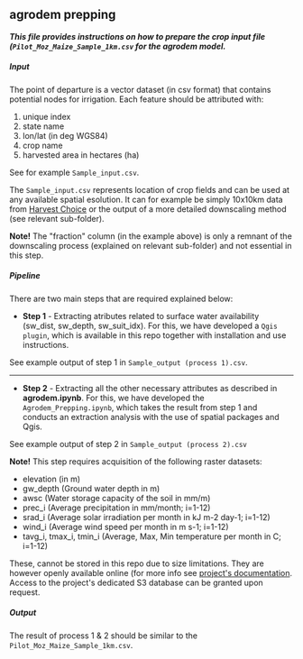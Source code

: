 ﻿## agrodem prepping

***This file provides instructions on how to prepare the crop input file (```Pilot_Moz_Maize_Sample_1km.csv``` for the agrodem model.***

##### Input

The point of departure is a vector dataset (in csv format) that contains potential nodes for irrigation. Each feature should be attributed with:

1. unique index 
2. state name
3. lon/lat (in deg WGS84)
4. crop name 
5. harvested area in hectares (ha)

See for example ```Sample_input.csv```.

The ```Sample_input.csv``` represents location of crop fields and can be used at any available spatial esolution. It can for example be simply 10x10km data from [Harvest Choice](https://dataverse.harvard.edu/dataset.xhtml?persistentId=doi:10.7910/DVN/PRFF8V) or the output of a more detailed downscaling method (see relevant sub-folder).

**Note!** The "fraction" column (in the example above) is only a remnant of the downscaling process (explained on relevant sub-folder) and not essential in this step.

##### Pipeline

There are two main steps that are required explained below:

- **Step 1** - Extracting atributes related to surface water availability (sw_dist, sw_depth, sw_suit_idx). For this, we have developed a ```Qgis plugin```, which is available in this repo together with installation and use instructions.

See example output of step 1 in ```Sample_output (process 1).csv```.

--------------------------------------------------------------------------------

- **Step 2** - Extracting all the other necessary attributes as described in **agrodem.ipynb**. For this, we have developed the ```Agrodem_Prepping.ipynb```, which takes the result from step 1 and conducts an extraction analysis with the use of spatial packages and Qgis. 

See example output of step 2 in ```Sample_output (process 2).csv```

**Note!** This step requires acquisition of the following raster datasets:

* elevation (in m)
* gw_depth (Ground water depth in m)
* awsc (Water storage capacity of the soil in mm/m)
* prec_i (Average precipitation in mm/month; i=1-12)
* srad_i (Average solar irradiation per month in kJ m-2 day-1; i=1-12)
* wind_i (Average wind speed per month in m s-1; i=1-12)
* tavg_i, tmax_i, tmin_i (Average, Max, Min temperature per month in C; i=1-12)

These, cannot be stored in this repo due to size limitations. They are however openly available online (for more info see [project's documentation](https://agrodem.readthedocs.io/en/latest/index.html). Access to the project's dedicated S3 database can be granted upon request. 

##### Output

The result of process 1 & 2 should be similar to the ```Pilot_Moz_Maize_Sample_1km.csv```.